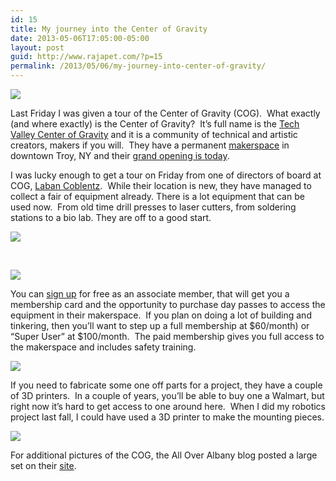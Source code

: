 ```yaml
---
id: 15
title: My journey into the Center of Gravity
date: 2013-05-06T17:05:00-05:00
layout: post
guid: http://www.rajapet.com/?p=15
permalink: /2013/05/06/my-journey-into-center-of-gravity/
---
```

<img src="https://i1.wp.com/www.rajapet.net/photos/i-mPQ8tzM/0/S/i-mPQ8tzM-S.png?w=680"  />

Last Friday I was given a tour of the Center of Gravity (COG).  What exactly (and where exactly) is the Center of Gravity?  It’s full name is the [Tech Valley Center of Gravity](http://techvalleycenterofgravity.com/) and it is a community of technical and artistic creators, makers if you will.  They have a permanent [makerspace](http://en.wikipedia.org/wiki/Hackerspace) in downtown Troy, NY and their [grand opening is today](http://techvalleycenterofgravity.com/node/475).

I was lucky enough to get a tour on Friday from one of directors of board at COG, [Laban Coblentz](http://anotherlab.rajapet.net/www.linkedin.com/pub/laban-coblentz/10/820/285).  While their location is new, they have managed to collect a fair of equipment already. There is a lot equipment that can be used now.  From old time drill presses to laser cutters, from soldering stations to a bio lab. They are off to a good start.

<img src="https://i0.wp.com/www.rajapet.net/photos/i-3KGFVj3/0/L/i-3KGFVj3-L.jpg?w=680"  /> 

 

<img src="https://i1.wp.com/www.rajapet.net/photos/i-KX2hSkf/0/M/i-KX2hSkf-M.jpg?w=680"  /> 

You can [sign up](http://techvalleycenterofgravity.com/node/318) for free as an associate member, that will get you a membership card and the opportunity to purchase day passes to access the equipment in their makerspace.  If you plan on doing a lot of building and tinkering, then you’ll want to step up a full membership at $60/month) or “Super User” at $100/month.  The paid membership gives you full access to the makerspace and includes safety training.

<img src="https://i0.wp.com/www.rajapet.net/photos/i-GVzJX9V/0/M/i-GVzJX9V-M.jpg?w=680"  /> 

If you need to fabricate some one off parts for a project, they have a couple of 3D printers.  In a couple of years, you’ll be able to buy one a Walmart, but right now it’s hard to get access to one around here.  When I did my robotics project last fall, I could have used a 3D printer to make the mounting pieces.

<img src="https://i0.wp.com/www.rajapet.net/photos/i-VmPkT2b/0/M/i-VmPkT2b-M.jpg?w=680"  /> 

For additional pictures of the COG, the All Over Albany blog posted a large set on their [site](http://alloveralbany.com/archive/2013/04/29/tech-valley-center-of-gravity).